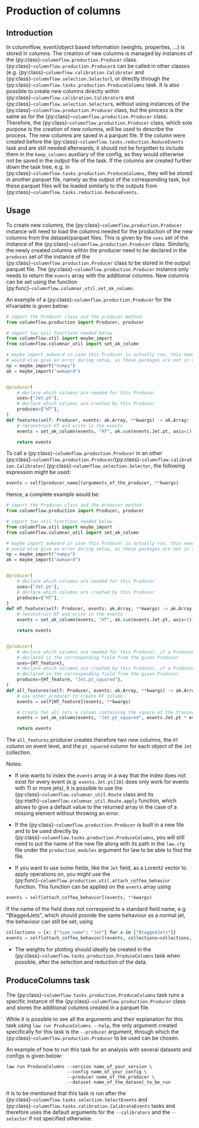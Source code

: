 # Production of columns

## Introduction

In columnflow, event/object based information (weights, properties, ...) is stored in columns.
The creation of new columns is managed by instances of the
{py:class}`~columnflow.production.Producer` class. {py:class}`~columnflow.production.Producer`s can
be called in other classes (e.g. {py:class}`~columnflow.calibration.Calibrator` and
{py:class}`~columnflow.selection.Selector`), or directly through the
{py:class}`~columnflow.tasks.production.ProduceColumns` task. It is also possible to create new
columns directly within {py:class}`~columnflow.calibration.Calibrator`s and
{py:class}`~columnflow.selection.Selector`s, without using instances of the
{py:class}`~columnflow.production.Producer` class, but the process is
the same as for the {py:class}`~columnflow.production.Producer` class. Therefore, the
{py:class}`~columnflow.production.Producer` class, which sole purpose is the creation of new
columns, will be used to describe the process. The new columns are saved in a parquet file. If the
column were created before the {py:class}`~columnflow.tasks.reduction.ReduceEvents` task and are
still needed afterwards, it should not be forgotten to include them in the ```keep_columns```
auxiliary of the config, as they would otherwise not be saved in the output file of the task. If
the columns are created further down the task tree, e.g. in
{py:class}`~columnflow.tasks.production.ProduceColumns`, they will be stored in another parquet
file, namely as the output of the corresponding task, but these parquet files will be loaded
similarly to the outputs from {py:class}`~columnflow.tasks.reduction.ReduceEvents`.

## Usage

To create new columns, the {py:class}`~columnflow.production.Producer` instance will need to load
the columns needed for the production of the new columns from the dataset/parquet files. This is
given by the ```uses``` set of the instance of the {py:class}`~columnflow.production.Producer`
class. Similarly, the newly created columns within the producer need to be declared in the
```produces``` set of the instance of the {py:class}`~columnflow.production.Producer` class to be
stored in the output parquet file. The {py:class}`~columnflow.production.Producer` instance only
needs to return the ```events``` array with the additional columns. New columns can be set using
the function {py:func}`~columnflow.columnar_util.set_ak_column`.

An example of a {py:class}`~columnflow.production.Producer` for the ```HT```variable is given below:

```python
# import the Producer class and the producer method
from columnflow.production import Producer, producer

# import two util functions needed below
from columnflow.util import maybe_import
from columnflow.columnar_util import set_ak_column

# maybe import awkward in case this Produser is actually run, this needs to be set as columnflow
# would else give an error during setup, as these packages are not in the default sandbox
np = maybe_import("numpy")
ak = maybe_import("awkward")


@producer(
    # declare which columns are needed for this Producer
    uses={"Jet.pt"},
    # declare which columns are created by this Producer
    produces={"HT"},
)
def features(self: Producer, events: ak.Array, **kwargs) -> ak.Array:
    # reconstruct HT and write in the events
    events = set_ak_column(events, "HT", ak.sum(events.Jet.pt, axis=1))

    return events
```

To call a {py:class}`~columnflow.production.Producer` in an other
{py:class}`~columnflow.production.Producer`/{py:class}`~columnflow.calibration.Calibrator`/
{py:class}`~columnflow.selection.Selector`, the following expression might be used:
```python
events = self[producer_name](arguments_of_the_producer, **kwargs)
```

Hence, a complete example would be:
```python
# import the Producer class and the producer method
from columnflow.production import Producer, producer

# import two util functions needed below
from columnflow.util import maybe_import
from columnflow.columnar_util import set_ak_column

# maybe import awkward in case this Produser is actually run, this needs to be set as columnflow
# would else give an error during setup, as these packages are not in the default sandbox
np = maybe_import("numpy")
ak = maybe_import("awkward")


@producer(
    # declare which columns are needed for this Producer
    uses={"Jet.pt"},
    # declare which columns are created by this Producer
    produces={"HT"},
)
def HT_feature(self: Producer, events: ak.Array, **kwargs) -> ak.Array:
    # reconstruct HT and write in the events
    events = set_ak_column(events, "HT", ak.sum(events.Jet.pt, axis=1))

    return events


@producer(
    # declare which columns are needed for this Producer, if a Producer is given, takes all columns
    # declared in the corresponding field from the given Producer
    uses={HT_feature},
    # declare which columns are created by this Producer, if a Producer is given, takes all columns
    # declared in the corresponding field from the given Producer
    produces={HT_feature, "Jet.pt_squared"},
)
def all_features(self: Producer, events: ak.Array, **kwargs) -> ak.Array:
    # use other producer to create HT column
    events = self[HT_feature](events, **kwargs)

    # create for all jets a column containing the square of the transverse momentum
    events = set_ak_column(events, "Jet.pt_squared", events.Jet.pt * events.Jet.pt)

    return events
```

The ```all_features``` producer creates therefore two new columns, the ```HT``` column on event
level, and the ```pt_squared``` column for each object of the ```Jet``` collection.

Notes:
- If one wants to index the ```events``` array in a way that the index does not exist for every
event (e.g. ```events.Jet.pt[10]``` does only work for events with 11 or more jets), it is possible
to use the {py:class}`~columnflow.columnar_util.Route` class and its
{py:meth}`~columnflow.columnar_util.Route.apply` function, which allows to give a default value to
the returned array in the case of a missing element without throwing an error.

- If the {py:class}`~columnflow.production.Producer` is built in a new file and to be used directly
by {py:class}`~columnflow.tasks.production.ProduceColumns`, you will still need to put the name of
the new file along with its path in the ```law.cfg``` file under the ```production_modules```
argument for law to be able to find the file.

- If you want to use some fields, like the ```Jet``` field, as a Lorentz vector to apply operations
on, you might use the {py:func}`~columnflow.production.util.attach_coffea_behavior` function. This
function can be applied on the ```events``` array using
```python
events = self[attach_coffea_behavior](events, **kwargs)
```
If the name of the field does not correspond to a standard field name, e.g. "BtaggedJets", which
should provide the same behaviour as a normal jet, the behaviour can still be set, using
```python
collections = {x: {"type_name": "Jet"} for x in ["BtaggedJets"]}
events = self[attach_coffea_behavior](events, collections=collections, **kwargs)
```

- The weights for plotting should ideally be created in the
{py:class}`~columnflow.tasks.production.ProduceColumns` task when possible, after the selection and
reduction of the data.


## ProduceColumns task

The {py:class}`~columnflow.tasks.production.ProduceColumns` task runs a specific instance of the
{py:class}`~columnflow.production.Producer` class and stores the additional columns created in a
parquet file.

While it is possible to see all the arguments and their explanation for this task using
```law run ProduceColumns --help```, the only argument created specifically for this task is the
```--producer``` argument, through which the {py:class}`~columnflow.production.Producer` to be used
can be chosen.

An example of how to run this task for an analysis with several datasets and configs is given below:

```shell
law run ProduceColumns --version name_of_your_version \
                       --config name_of_your_config \
                       --producer name_of_the_producer \
                       --dataset name_of_the_dataset_to_be_run
```

It is to be mentioned that this task is run after the
{py:class}`~columnflow.tasks.selection.SelectEvents` and
{py:class}`~columnflow.tasks.calibration.CalibrateEvents`
tasks and therefore uses the default arguments for the ```--calibrators``` and the ```--selector```
if not specified otherwise.

